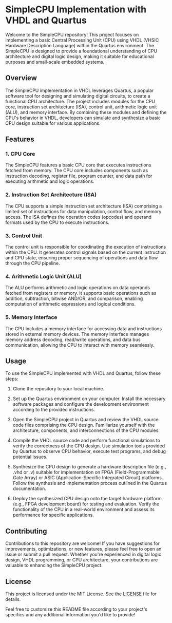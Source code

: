 # SimpleCPU Implementation with VHDL and Quartus

Welcome to the SimpleCPU repository! This project focuses on implementing a basic Central Processing Unit (CPU) using VHDL (VHSIC Hardware Description Language) within the Quartus environment. The SimpleCPU is designed to provide a foundational understanding of CPU architecture and digital logic design, making it suitable for educational purposes and small-scale embedded systems.

## Overview

The SimpleCPU implementation in VHDL leverages Quartus, a popular software tool for designing and simulating digital circuits, to create a functional CPU architecture. The project includes modules for the CPU core, instruction set architecture (ISA), control unit, arithmetic logic unit (ALU), and memory interface. By combining these modules and defining the CPU's behavior in VHDL, developers can simulate and synthesize a basic CPU design suitable for various applications.

## Features

### 1. CPU Core

The SimpleCPU features a basic CPU core that executes instructions fetched from memory. The CPU core includes components such as instruction decoding, register file, program counter, and data path for executing arithmetic and logic operations.

### 2. Instruction Set Architecture (ISA)

The CPU supports a simple instruction set architecture (ISA) comprising a limited set of instructions for data manipulation, control flow, and memory access. The ISA defines the operation codes (opcodes) and operand formats used by the CPU to execute instructions.

### 3. Control Unit

The control unit is responsible for coordinating the execution of instructions within the CPU. It generates control signals based on the current instruction and CPU state, ensuring proper sequencing of operations and data flow through the CPU pipeline.

### 4. Arithmetic Logic Unit (ALU)

The ALU performs arithmetic and logic operations on data operands fetched from registers or memory. It supports basic operations such as addition, subtraction, bitwise AND/OR, and comparison, enabling computation of arithmetic expressions and logical conditions.

### 5. Memory Interface

The CPU includes a memory interface for accessing data and instructions stored in external memory devices. The memory interface manages memory address decoding, read/write operations, and data bus communication, allowing the CPU to interact with memory seamlessly.

## Usage

To use the SimpleCPU implemented with VHDL and Quartus, follow these steps:

1. Clone the repository to your local machine.

2. Set up the Quartus environment on your computer. Install the necessary software packages and configure the development environment according to the provided instructions.

3. Open the SimpleCPU project in Quartus and review the VHDL source code files comprising the CPU design. Familiarize yourself with the architecture, components, and interconnections of the CPU modules.

4. Compile the VHDL source code and perform functional simulations to verify the correctness of the CPU design. Use simulation tools provided by Quartus to observe CPU behavior, execute test programs, and debug potential issues.

5. Synthesize the CPU design to generate a hardware description file (e.g., .vhd or .v) suitable for implementation on FPGA (Field-Programmable Gate Array) or ASIC (Application-Specific Integrated Circuit) platforms. Follow the synthesis and implementation process outlined in the Quartus documentation.

6. Deploy the synthesized CPU design onto the target hardware platform (e.g., FPGA development board) for testing and evaluation. Verify the functionality of the CPU in a real-world environment and assess its performance for specific applications.

## Contributing

Contributions to this repository are welcome! If you have suggestions for improvements, optimizations, or new features, please feel free to open an issue or submit a pull request. Whether you're experienced in digital logic design, VHDL programming, or CPU architecture, your contributions are valuable to enhancing the SimpleCPU project.

## License

This project is licensed under the MIT License. See the [LICENSE](LICENSE) file for details.

Feel free to customize this README file according to your project's specifics and any additional information you'd like to provide!
